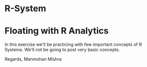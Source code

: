 # R-System
# Floating with R Analytics
 In this exercise we'll be practicing with few important concepts of R Systems.
 We'll not be going to post very basic concepts.
 
 Regards,
 Manmohan Mishra
